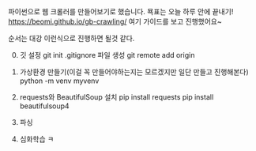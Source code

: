 파이썬으로 웹 크롤러를 만들어보기로 했습니다.
묙표는 오늘 하루 안에 끝내기!
https://beomi.github.io/gb-crawling/
여기 가이드를 보고 진행했어요~

순서는 대강 이런식으로 진행하면 될것 같다.

0. 깃 설정
git init
.gitignore 파일 생성
git remote add origin <gitHubUrl>

1. 가상환경 만들기(이걸 꼭 만들어야하는지는 모르겠지만 일단 만들고 진행해본다)
python -m venv myvenv

2. requests와 BeautifulSoup 설치
pip install requests
pip install beautifulsoup4

3. 파싱

4. 심화학습 ㅋ
